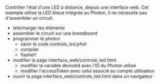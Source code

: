 Contrôler l'état d'une LED à distance, depuis une interface web. Cet exemple utilise la LED bleue intégrée au Photon, il ne nécessite pas d'assembler un circuit.

* télécharger les éléments
* assembler le circuit sur une *breadboard*
* programmer le photon
  * saisir le code *controle_led.phot*
  * compiler
  * flasher!
* modifier la page interface_web/controle_led.html 
  * modifier la variable deviceId avec i'ID du Photon utilisé
  * modifier l'accessToken avec celui associé au compte utilisateur
* ouvrir la page interface_web/controle_led.html dans un navigateur

